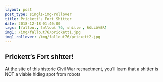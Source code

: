 ```yaml
---
layout: post
post_type: single-img-rollover
title: Prickett's Fort Shitter
date: 2018-12-18 01:40:00
tags: [fallout, fallout 76, shitter, ROLLOVER]
img1: /img/fallout76/prickett1.jpg
img1_rollover: /img/fallout76/prickett2.jpg
---
```

## Prickett’s Fort shitter!

At the site of this historic Civil War reenactment, you’ll learn that a shitter is NOT a viable hiding spot from robots.

